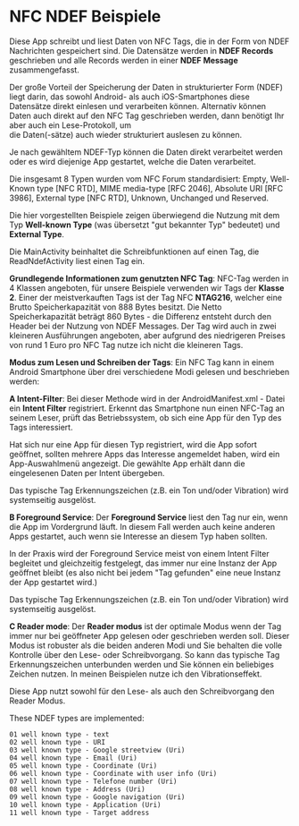 # NFC NDEF Beispiele

Diese App schreibt und liest Daten von NFC Tags, die in  der Form von NDEF Nachrichten 
gespeichert sind. Die Datensätze werden in **NDEF Records** geschrieben und alle 
Records werden in einer **NDEF Message** zusammengefasst.

Der große Vorteil der Speicherung der Daten in strukturierter Form (NDEF) liegt darin, das sowohl 
Android- als auch iOS-Smartphones diese Datensätze direkt einlesen und verarbeiten können. Alternativ können  
Daten auch direkt auf den NFC Tag geschrieben werden, dann benötigt Ihr aber auch ein Lese-Protokoll, um  
die Daten(-sätze) auch wieder strukturiert auslesen zu können. 

Je nach gewähltem NDEF-Typ können die Daten direkt verarbeitet werden oder es wird diejenige App 
gestartet, welche die Daten verarbeitet.

Die insgesamt 8 Typen wurden vom NFC Forum standardisiert: Empty, Well-Known type [NFC RTD], 
MIME media-type [RFC 2046], Absolute URI [RFC 3986], External type [NFC RTD], Unknown, Unchanged 
und Reserved.

Die hier vorgestellten Beispiele zeigen überwiegend die Nutzung mit dem Typ **Well-known Type**
(was übersetzt "gut bekannter Typ" bedeutet) und **External Type**.

Die MainActivity beinhaltet die Schreibfunktionen auf einen Tag, die ReadNdefActivity liest einen Tag ein.

**Grundlegende Informationen zum genutzten NFC Tag**: NFC-Tag werden in 4 Klassen angeboten, für unsere Beispiele 
verwenden wir Tags der **Klasse 2**. Einer der meistverkauften Tags ist der Tag NFC **NTAG216**, welcher eine 
Brutto Speicherkapazität von 888 Bytes besitzt. Die Netto Speicherkapazität beträgt 860 Bytes - die Differenz 
entsteht durch den Header bei der Nutzung von NDEF Messages. Der Tag wird auch in zwei kleineren Ausführungen 
angeboten, aber aufgrund des niedrigeren Preises von rund 1 Euro pro NFC Tag nutze ich nicht die kleineren Tags.

**Modus zum Lesen und Schreiben der Tags**: Ein NFC Tag kann in einem Android Smartphone über drei verschiedene Modi 
gelesen und beschrieben werden:

**A Intent-Filter**: Bei dieser Methode wird in der AndroidManifest.xml - Datei ein **Intent Filter** registriert. Erkennt das 
Smartphone nun einen NFC-Tag an seinem Leser, prüft das Betriebssystem, ob sich eine App für den Typ des Tags interessiert. 

Hat sich nur eine App für diesen Typ registriert, wird die App sofort geöffnet, sollten mehrere Apps das Interesse 
angemeldet haben, wird ein App-Auswahlmenü angezeigt. Die gewählte App erhält dann die eingelesenen Daten per Intent übergeben.

Das typische Tag Erkennungszeichen (z.B. ein Ton und/oder Vibration) wird systemseitig ausgelöst.

**B Foreground Service**: Der **Foreground Service** liest den Tag nur ein, wenn die App im Vordergrund läuft. In diesem Fall 
werden auch keine anderen Apps gestartet, auch wenn sie Interesse an diesem Typ haben sollten.

In der Praxis wird der Foreground Service meist von einem Intent Filter begleitet und gleichzeitig festgelegt, das immer 
nur eine Instanz der App geöffnet bleibt (es also nicht bei jedem "Tag gefunden" eine neue Instanz der App gestartet wird.)

Das typische Tag Erkennungszeichen (z.B. ein Ton und/oder Vibration) wird systemseitig ausgelöst.

**C Reader mode**: Der **Reader modus** ist der optimale Modus wenn der Tag immer nur bei geöffneter App gelesen oder 
geschrieben werden soll. Dieser Modus ist robuster als die beiden anderen Modi und Sie behalten die volle Kontrolle über 
den Lese- oder Schreibvorgang. So kann das typische Tag Erkennungszeichen unterbunden werden und Sie können ein beliebiges 
Zeichen nutzen. In meinen Beispielen nutze ich den Vibrationseffekt.

Diese App nutzt sowohl für den Lese- als auch den Schreibvorgang den Reader Modus.



These NDEF types are implemented:
```plaintext
01 well known type - text
02 well known type - URI
03 well known type - Google streetview (Uri)
04 well known type - Email (Uri)
05 well known type - Coordinate (Uri)
06 well known type - Coordinate with user info (Uri)
07 well known type - Telefone number (Uri)
08 well known type - Address (Uri)
09 well known type - Google navigation (Uri)
10 well known type - Application (Uri)
11 well known type - Target address

```


